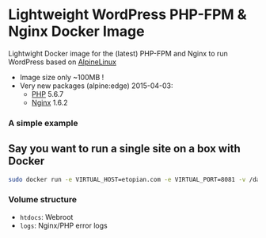 # Lightweight WordPress PHP-FPM & Nginx Docker Image

Lightwight Docker image for the (latest) PHP-FPM and Nginx to run WordPress based on [AlpineLinux](http://alpinelinux.org)

* Image size only ~100MB !
* Very new packages (alpine:edge) 2015-04-03:
  * [PHP](http://pkgs.alpinelinux.org/package/main/x86/php) 5.6.7
  * [Nginx](http://pkgs.alpinelinux.org/package/main/x86/nginx) 1.6.2
  
  
### A simple example
## Say you want to run a single site on a box with Docker

```bash
sudo docker run -e VIRTUAL_HOST=etopian.com -e VIRTUAL_PORT=8081 -v /data/sites/etopian.com:/DATA -p 8081:80 etopian/alpine-nginx-wordpress

```

### Volume structure

* `htdocs`: Webroot
* `logs`: Nginx/PHP error logs
